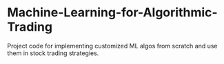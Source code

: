 # Machine-Learning-for-Algorithmic-Trading
Project code for implementing customized ML algos from scratch and use them in stock trading strategies.
